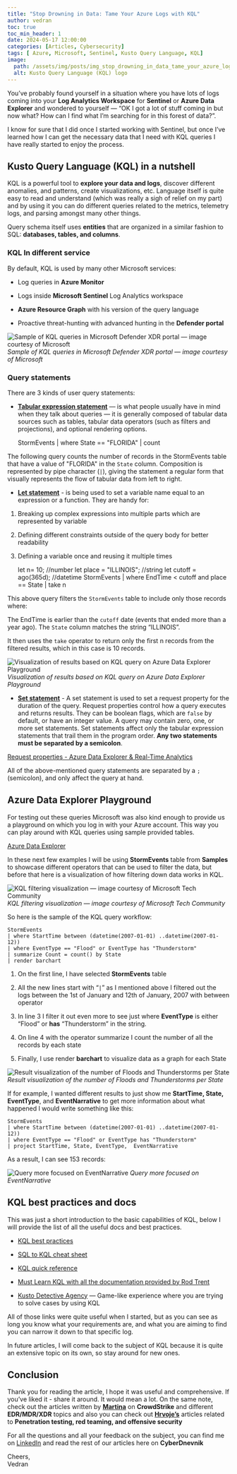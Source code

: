 ```yaml
---
title: "Stop Drowning in Data: Tame Your Azure Logs with KQL"
author: vedran
toc: true
toc_min_header: 1
date: 2024-05-17 12:00:00
categories: [Articles, Cybersecurity]
tags: [ Azure, Microsoft, Sentinel, Kusto Query Language, KQL]
image:
  path: /assets/img/posts/img_stop_drowning_in_data_tame_your_azure_logs_with_kql/image.webp
  alt: Kusto Query Language (KQL) logo
---
```


You’ve probably found yourself in a situation where you have lots of logs coming into your **Log Analytics Workspace** for **Sentinel** or **Azure Data Explorer** and wondered to yourself — “OK I got a lot of stuff coming in but now what? How can I find what I’m searching for in this forest of data?”.

I know for sure that I did once I started working with Sentinel, but once I’ve learned how I can get the necessary data that I need with KQL queries I have really started to enjoy the process.

## Kusto Query Language (KQL) in a nutshell

KQL is a powerful tool to **explore your data and logs**, discover different anomalies, and patterns, create visualizations, etc. Language itself is quite easy to read and understand (which was really a sigh of relief on my part) and by using it you can do different queries related to the metrics, telemetry logs, and parsing amongst many other things.

Query schema itself uses **entities** that are organized in a similar fashion to SQL: **databases, tables, and columns**.

### KQL In different service

By default, KQL is used by many other Microsoft services:

* Log queries in **Azure Monitor**

* Logs inside **Microsoft Sentinel** Log Analytics workspace

* **Azure Resource Graph** with his version of the query language

* Proactive threat-hunting with advanced hunting in the **Defender portal**

![Sample of KQL queries in Microsoft Defender XDR portal — image courtesy of Microsoft](/assets/img/posts/img_stop_drowning_in_data_tame_your_azure_logs_with_kql/kqlsample.png)
*Sample of KQL queries in Microsoft Defender XDR portal — image courtesy of Microsoft*

### Query statements

There are 3 kinds of user query statements:

* **[Tabular expression statement](https://learn.microsoft.com/en-us/azure/data-explorer/kusto/query/tabular-expression-statements)** — is what people usually have in mind when they talk about queries — it is generally composed of tabular data sources such as tables, tabular data operators (such as filters and projections), and optional rendering options.

    StormEvents
    | where State == "FLORIDA"
    | count

The following query counts the number of records in the StormEvents table that have a value of "FLORIDA" in the `State` column. Composition is represented by pipe character (`|`), giving the statement a regular form that visually represents the flow of tabular data from left to right.

* **[Let statement](https://learn.microsoft.com/en-us/azure/data-explorer/kusto/query/let-statement)** - is being used to set a variable name equal to an expression or a function. 
They are handy for:

1. Breaking up complex expressions into multiple parts which are represented by variable

2. Defining different constraints outside of the query body for better readability

3. Defining a variable once and reusing it multiple times

    let n= 10; //number
    let place = "ILLINOIS"; //string
    let cutoff = ago(365d); //datetime
    StormEvents
    | where EndTime < cutoff and place == State
    | take n

This above query filters the `StormEvents` table to include only those records where:

The EndTime is earlier than the `cutoff` date (events that ended more than a year ago). The `State` column matches the string “ILLINOIS”.

It then uses the `take` operator to return only the first n records from the filtered results, which in this case is 10 records.

![Visualization of results based on KQL query on Azure Data Explorer Playground](/assets/img/posts/img_stop_drowning_in_data_tame_your_azure_logs_with_kql/resulttable.png)
*Visualization of results based on KQL query on Azure Data Explorer Playground*

* **[Set statement](https://learn.microsoft.com/en-us/azure/data-explorer/kusto/query/set-statement?pivots=azuredataexplorer)** - A set statement is used to set a request property for the duration of the query. Request properties control how a query executes and returns results. They can be boolean flags, which are `false` by default, or have an integer value. A query may contain zero, one, or more set statements. Set statements affect only the tabular expression statements that trail them in the program order. **Any two statements must be separated by a semicolon**.

[Request properties - Azure Data Explorer & Real-Time Analytics](https://learn.microsoft.com/en-us/azure/data-explorer/kusto/api/rest/request-properties?source=post_page-----03fe7749397f---------------------------------------)

All of the above-mentioned query statements are separated by a `;` (semicolon), and only affect the query at hand.

## Azure Data Explorer Playground

For testing out these queries Microsoft was also kind enough to provide us a playground on which you log in with your Azure account. This way you can play around with KQL queries using sample provided tables.

[Azure Data Explorer](https://dataexplorer.azure.com/clusters/help/databases/Samples?source=post_page-----03fe7749397f---------------------------------------)

In these next few examples I will be using **StormEvents** table from **Samples** to showcase different operators that can be used to filter the data, but before that here is a visualization of how filtering down data works in KQL.

![KQL filtering visualization — image courtesy of Microsoft Tech Community](/assets/img/posts/img_stop_drowning_in_data_tame_your_azure_logs_with_kql/kqlfiltering.png)
*KQL filtering visualization — image courtesy of Microsoft Tech Community*

So here is the sample of the KQL query workflow:

    StormEvents
    | where StartTime between (datetime(2007-01-01) ..datetime(2007-01-12))
    | where EventType == "Flood" or EventType has "Thunderstorm"
    | summarize Count = count() by State
    | render barchart

1. On the first line, I have selected **StormEvents** table

2. All the new lines start with “`|`” as I mentioned above I filtered out the logs between the 1st of January and 12th of January, 2007 with between operator
    
3. In line 3 I filter it out even more to see just where **EventType** is either “Flood” or **has** “Thunderstorm” in the string.
    
4. On line 4 with the operator summarize I count the number of all the records by each state
    
5. Finally, I use render **barchart** to visualize data as a graph for each State

![Result visualization of the number of Floods and Thunderstorms per State](/assets/img/posts/img_stop_drowning_in_data_tame_your_azure_logs_with_kql/resultperstate.png)
*Result visualization of the number of Floods and Thunderstorms per State*

If for example, I wanted different results to just show me **StartTime, State, EventType**, and **EventNarrative** to get more information about what happened I would write something like this:

    StormEvents
    | where StartTime between (datetime(2007-01-01) ..datetime(2007-01-12))
    | where EventType == "Flood" or EventType has "Thunderstorm"
    | project StartTime, State, EventType,  EventNarrative

As a result, I can see 153 records:

![Query more focused on EventNarrative](/assets/img/posts/img_stop_drowning_in_data_tame_your_azure_logs_with_kql/eventnarrative.png)
*Query more focused on EventNarrative*

## KQL best practices and docs

This was just a short introduction to the basic capabilities of KQL, below I will provide the list of all the useful docs and best practices.

* [KQL best practices](https://learn.microsoft.com/en-us/azure/data-explorer/kusto/query/best-practices)

* [SQL to KQL cheat sheet](https://learn.microsoft.com/en-us/azure/data-explorer/kusto/query/sql-cheat-sheet)
    
* [KQL quick reference](https://learn.microsoft.com/en-us/azure/data-explorer/kusto/query/kql-quick-reference)
    
* [Must Learn KQL with all the documentation provided by Rod Trent](https://github.com/rod-trent/MustLearnKQL)
    
* [Kusto Detective Agency](https://detective.kusto.io/) — Game-like experience where you are trying to solve cases by using KQL

All of those links were quite useful when I started, but as you can see as long you know what your requirements are, and what you are aiming to find you can narrow it down to that specific log.

In future articles, I will come back to the subject of KQL because it is quite an extensive topic on its own, so stay around for new ones.

## Conclusion

Thank you for reading the article, I hope it was useful and comprehensive. If you’ve liked it -  share it around. It would mean a lot. On the same note, check out the articles written by **[Martina](https://hr.linkedin.com/in/lenicmartina99)**
on **CrowdStrike** and different **EDR/MDR/XDR** topics and also you can check out **[Hrvoje’s](https://hr.linkedin.com/in/hrvoje-filakovi%C4%87)** articles related to **Penetration testing, red teaming, and offensive security**

For all the questions and all your feedback on the subject, you can find me  on [LinkedIn](https://www.linkedin.com/in/vedran-brodar/) and read the rest of our articles here on **CyberDnevnik**

Cheers,  
Vedran